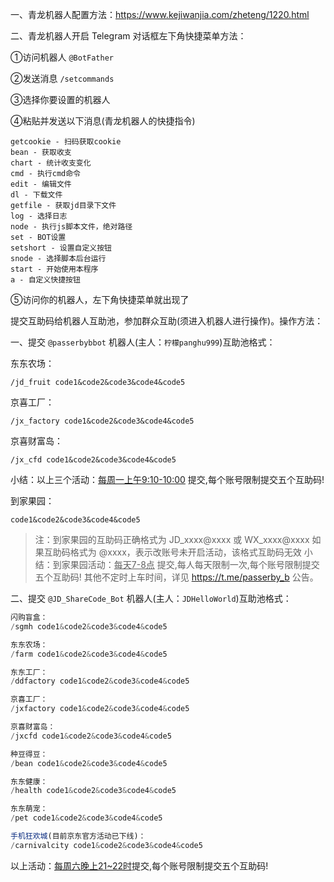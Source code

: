 一、青龙机器人配置方法：https://www.kejiwanjia.com/zheteng/1220.html


二、青龙机器人开启 Telegram 对话框左下角快捷菜单方法：

①访问机器人 `@BotFather`

②发送消息 `/setcommands`

③选择你要设置的机器人

④粘贴并发送以下消息(青龙机器人的快捷指令)

```
getcookie - 扫码获取cookie
bean - 获取收支
chart - 统计收支变化
cmd - 执行cmd命令
edit - 编辑文件
dl - 下载文件
getfile - 获取jd目录下文件
log - 选择日志
node - 执行js脚本文件，绝对路径
set - BOT设置
setshort - 设置自定义按钮
snode - 选择脚本后台运行
start - 开始使用本程序
a - 自定义快捷按钮
```

⑤访问你的机器人，左下角快捷菜单就出现了

提交互助码给机器人互助池，参加群众互助(须进入机器人进行操作)。操作方法：


一、提交 `@passerbybbot` 机器人(主人：`柠檬panghu999`)互助池格式：

东东农场：

```
/jd_fruit code1&code2&code3&code4&code5
```

京喜工厂：

```
/jx_factory code1&code2&code3&code4&code5
```

京喜财富岛：

```
/jx_cfd code1&code2&code3&code4&code5
```

小结：以上三个活动：<u>每周一上午9:10-10:00</u> 提交,每个账号限制提交五个互助码!

到家果园：

```
code1&code2&code3&code4&code5
```

> 注：到家果园的互助码正确格式为 JD_xxxx@xxxx 或 WX_xxxx@xxxx
> 如果互助码格式为 @xxxx，表示改账号未开启活动，该格式互助码无效
> 小结：到家果园活动：<u>每天7-8点</u> 提交,每人每天限制一次,每个账号限制提交五个互助码!
> 其他不定时上车时间，详见 https://t.me/passerby_b 公告。



二、提交 `@JD_ShareCode_Bot` 机器人(主人：`JDHelloWorld`)互助池格式：

```javascript
闪购盲盒：
/sgmh code1&code2&code3&code4&code5

东东农场：
/farm code1&code2&code3&code4&code5

东东工厂：
/ddfactory code1&code2&code3&code4&code5

京喜工厂：
/jxfactory code1&code2&code3&code4&code5

京喜财富岛：
/jxcfd code1&code2&code3&code4&code5

种豆得豆：
/bean code1&code2&code3&code4&code5

东东健康：
/health code1&code2&code3&code4&code5

东东萌宠：
/pet code1&code2&code3&code4&code5

手机狂欢城(目前京东官方活动已下线)：
/carnivalcity code1&code2&code3&code4&code5
```

以上活动：<u>每周六晚上21~22时</u>提交,每个账号限制提交五个互助码!
